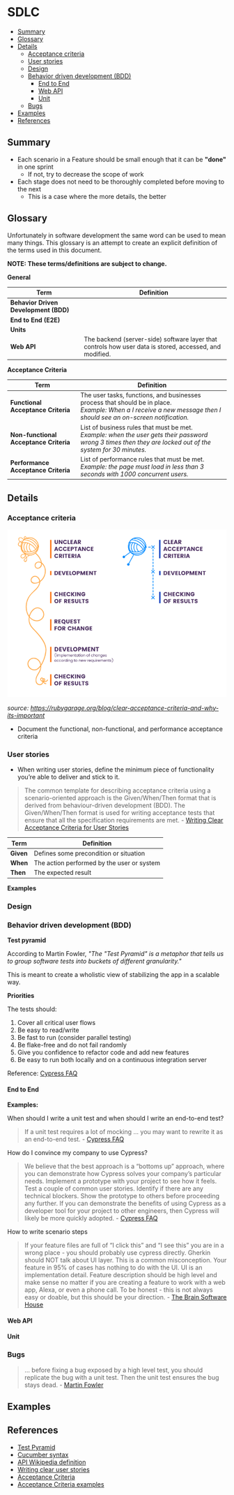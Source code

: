 # SDLC

- [Summary](#summary)
- [Glossary](#glossary)
- [Details](#details)
  - [Acceptance criteria](#acceptance-criteria)
  - [User stories](#user-stories)
  - [Design](#design)
  - [Behavior driven development (BDD)](#behavior-driven-development-bdd)
    - [End to End](#end-to-end)
    - [Web API](#web-api)
    - [Unit](#unit)
  - [Bugs](#bugs)
- [Examples](#examples)
- [References](#references)

## Summary

- Each scenario in a Feature should be small enough that it can be **"done"** in one sprint
    - If not, try to decrease the scope of work
- Each stage does not need to be thoroughly completed before moving to the next
    - This is a case where the more details, the better

## Glossary

Unfortunately in software development the same word can be used to mean many things. 
This glossary is an attempt to create an explicit definition of the terms used in this document. 

**NOTE: These terms/definitions are subject to change.**

**General**

| Term                                  | Definition                                                                                              |
| ------------------------------------- | ------------------------------------------------------------------------------------------------------- |
| **Behavior Driven Development (BDD)** |
| **End to End (E2E)**                  |
| **Units**                             |
| **Web API**                           | The backend (server-side) software layer that controls how user data is stored, accessed, and modified. |

**Acceptance Criteria**

| Term                                   | Definition                                                                                                                                                           |
| -------------------------------------- | -------------------------------------------------------------------------------------------------------------------------------------------------------------------- |
| **Functional Acceptance Criteria**     | The user tasks, functions, and businesses process that should be in place.<br>*Example: When a I receive a new message then I should see an on-screen notification.* |
| **Non-functional Acceptance Criteria** | List of business rules that must be met.<br>*Example: when the user gets their password wrong 3 times then they are locked out of the system for 30 minutes.*        |
| **Performance Acceptance Criteria**    | List of performance rules that must be met.<br>*Example: the page must load in less than 3 seconds with 1000 concurrent users.*                                      |
 
## Details

### Acceptance criteria

![Acceptance criteria ball of yarn](/images/acceptance-criteria-ball-of-yarn.jpg)

*source: https://rubygarage.org/blog/clear-acceptance-criteria-and-why-its-important*

- Document the functional, non-functional, and performance acceptance criteria

### User stories

- When writing user stories, define the minimum piece of functionality you’re able to deliver and stick to it. 

> The common template for describing acceptance criteria using a scenario-oriented approach is the Given/When/Then format that is derived from behaviour-driven development (BDD). The Given/When/Then format is used for writing acceptance tests that ensure that all the specification requirements are met. - [Writing Clear Acceptance Criteria for User Stories](https://rubygarage.org/blog/clear-acceptance-criteria-and-why-its-important)

| Term      | Definition                                 |
| --------- | ------------------------------------------ |
| **Given** | Defines some precondition or situation     |
| **When**  | The action performed by the user or system |
| **Then**  | The expected result                        |

**Examples**

### Design

### Behavior driven development (BDD)

**Test pyramid**

According to Martin Fowler, *"The "Test Pyramid" is a metaphor that tells us to group software tests into buckets of different granularity."*

This is meant to create a wholistic view of stabilizing the app in a scalable way.

**Priorities**

The tests should:

1. Cover all critical user flows
1. Be easy to read/write
1. Be fast to run (consider parallel testing)
1. Be flake-free and do not fail randomly
1. Give you confidence to refactor code and add new features
1. Be easy to run both locally and on a continuous integration server

Reference: [Cypress FAQ](https://docs.cypress.io/faq/questions/general-questions-faq.html#When-should-I-write-a-unit-test-and-when-should-I-write-an-end-to-end-test)

#### End to End

**Examples:**

When should I write a unit test and when should I write an end-to-end test?

> If a unit test requires a lot of mocking ... you may want to rewrite it as an end-to-end test. - [Cypress FAQ](https://docs.cypress.io/faq/questions/general-questions-faq.html#When-should-I-write-a-unit-test-and-when-should-I-write-an-end-to-end-test)

How do I convince my company to use Cypress?

> We believe that the best approach is a “bottoms up” approach, where you can demonstrate how Cypress solves your company’s particular needs. Implement a prototype with your project to see how it feels. Test a couple of common user stories. Identify if there are any technical blockers. Show the prototype to others before proceeding any further. If you can demonstrate the benefits of using Cypress as a developer tool for your project to other engineers, then Cypress will likely be more quickly adopted. - [Cypress FAQ](https://docs.cypress.io/faq/questions/general-questions-faq.html#How-do-I-convince-my-company-to-use-Cypress)

How to write scenario steps

> If your feature files are full of “I click this” and “I see this” you are in a wrong place - you should probably use cypress directly. Gherkin should NOT talk about UI layer. This is a common misconception. Your feature in 95% of cases has nothing to do with the UI. UI is an implementation detail. Feature description should be high level and make sense no matter if you are creating a feature to work with a web app, Alexa, or even a phone call. To be honest - this is not always easy or doable, but this should be your direction. - [The Brain Software House](https://thebrain.pro/blog/Cypress-Cucumber-Preprocessor-Update)

#### Web API

#### Unit

### Bugs

> ... before fixing a bug exposed by a high level test, you should replicate the bug with a unit test. Then the unit test ensures the bug stays dead. - [Martin Fowler](https://martinfowler.com/bliki/TestPyramid.html)

## Examples

## References 

- [Test Pyramid](https://martinfowler.com/articles/practical-test-pyramid.html)
- [Cucumber syntax](https://cucumber.io/docs/gherkin/reference)
- [API Wikipedia definition](https://en.wikipedia.org/wiki/Application_programming_interface)
- [Writing clear user stories](https://rubygarage.org/blog/clear-acceptance-criteria-and-why-its-important)
- [Acceptance Criteria](http://www.professionalqa.com/acceptance-criteria)
- [Acceptance Criteria examples](https://simplicable.com/new/acceptance-criteria-examples)